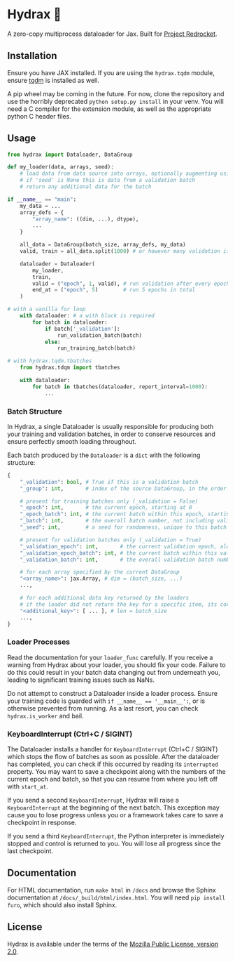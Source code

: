 # Hydrax 🐉
A zero-copy multiprocess dataloader for Jax. Built for [Project Redrocket](https://huggingface.co/RedRocket/).

## Installation

Ensure you have JAX installed. If you are using the ``hydrax.tqdm`` module, ensure
[tqdm](https://github.com/tqdm/tqdm) is installed as well.

A pip wheel may be coming in the future.
For now, clone the repository and use the horribly deprecated ``python setup.py install`` in your venv.
You will need a C compiler for the extension module, as well as the appropriate python C header files.

## Usage

```python
from hydrax import Dataloader, DataGroup

def my_loader(data, arrays, seed):
    # load data from data source into arrays, optionally augmenting using 'seed'.
    # if 'seed' is None this is data from a validation batch
    # return any additional data for the batch

if __name__ == "main":
    my_data = ...
    array_defs = {
        "array_name": ((dim, ...), dtype),
        ...
    }

    all_data = DataGroup(batch_size, array_defs, my_data)
    valid, train = all_data.split(1000) # or however many validation items to reserve

    dataloader = Dataloader(
        my_loader,
        train,
        valid = ("epoch", 1, valid), # run validation after every epoch
        end_at = ("epoch", 5)        # run 5 epochs in total
    )

# with a vanilla for loop
    with dataloader: # a with block is required
        for batch in dataloader:
            if batch['_validation']:
                run_validation_batch(batch)
            else:
                run_training_batch(batch)

# with hydrax.tqdm.tbatches
    from hydrax.tdqm import tbatches

    with dataloader:
        for batch in tbatches(dataloader, report_interval=1000):
            ...
```

### Batch Structure

In Hydrax, a single Dataloader is usually responsible for producing both your training and validation batches,
in order to conserve resources and ensure perfectly smooth loading throughout.

Each batch produced by the ``Dataloader`` is a ``dict`` with the following structure:

```python
{
    "_validation": bool, # True if this is a validation batch
    "_group": int,       # index of the source DataGroup, in the order specified to __init__

    # present for training batches only (_validation = False)
    "_epoch": int,       # the current epoch, starting at 0
    "_epoch_batch": int, # the current batch within this epoch, starting at 0
    "_batch": int,       # the overall batch number, not including validation batches
    "_seed": int,        # a seed for randomness, unique to this batch

    # present for validation batches only (_validation = True)
    "_validation_epoch": int,       # the current validation epoch, always starting at 0
    "_validation_epoch_batch": int, # the current batch within this validation epoch, starting at 0
    "_validation_batch": int,       # the overall validation batch number

    # for each array specified by the current DataGroup
    "<array_name>": jax.Array, # dim = (batch_size, ...)
    ...,

    # for each additional data key returned by the loaders
    # if the loader did not return the key for a specific item, its corresponding element is None
    "<additional_key>": [ ... ], # len = batch_size
    ...,
}
```

### Loader Processes

Read the documentation for your ``loader_func`` carefully. If you receive a warning from Hydrax about
your loader, you should fix your code. Failure to do this could result in your batch data changing out
from underneath you, leading to significant training issues such as NaNs.

Do not attempt to construct a Dataloader inside a loader process. Ensure your training code is guarded
with ``if __name__ == '__main__':``, or is otherwise prevented from running. As a last resort, you can
check ``hydrax.is_worker`` and bail.

### KeyboardInterrupt (Ctrl+C / SIGINT)

The Dataloader installs a handler for ``KeyboardInterrupt`` (Ctrl+C / SIGINT) which stops the flow of
batches as soon as possible. After the dataloader has completed, you can check if this occurred by
reading its ``interrupted`` property. You may want to save a checkpoint along with the numbers of the current
epoch and batch, so that you can resume from where you left off with ``start_at``.

If you send a second ``KeyboardInterrupt``, Hydrax will raise a ``KeyboardInterrupt`` at the beginning
of the next batch. This exception may cause you to lose progress unless you or a framework takes care
to save a checkpoint in response.

If you send a third ``KeyboardInterrupt``, the Python interpreter is immediately stopped and control is
returned to you. You will lose all progress since the last checkpoint.

## Documentation

For HTML documentation, run ``make html`` in ``/docs`` and browse the Sphinx documentation at
``/docs/_build/html/index.html``. You will need ``pip install furo``, which should also install Sphinx.

## License

Hydrax is available under the terms of the
[Mozilla Public License, version 2.0](https://www.mozilla.org/en-US/MPL/2.0/).
